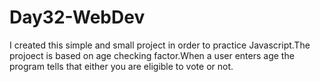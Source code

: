 # Day32-WebDev
I created this simple and small project in order to practice Javascript.The projoect is based on age checking factor.When a user enters age the program tells that either you are eligible to vote or not. 

